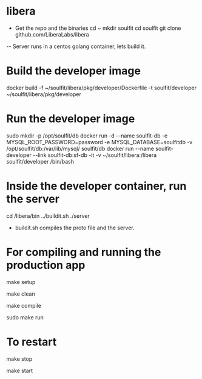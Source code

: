 # libera

- Get the repo and the binaries
cd ~
mkdir soulfit
cd soulfit
git clone github.com/LiberaLabs/libera

-- Server runs in a centos golang container, lets build it.

# Build the developer image
docker build -f ~/soulfit/libera/pkg/developer/Dockerfile -t soulfit/developer ~/soulfit/libera/pkg/developer

# Run the developer image
sudo mkdir -p /opt/soulfit/db
docker run -d --name soulfit-db -e MYSQL_ROOT_PASSWORD=password -e MYSQL_DATABASE=soulfitdb -v /opt/soulfit/db:/var/lib/mysql/ soulfit/db
docker run --name soulfit-developer --link soulfit-db:sf-db -it -v ~/soulfit/libera:/libera soulfit/developer  /bin/bash

# Inside the developer container, run the server
cd /libera/bin
../buildit.sh
./server

- buildit.sh compiles the proto file and the server.

# For compiling and running the production app

make setup

make clean

make compile

sudo make run


# To restart

make stop

make start
